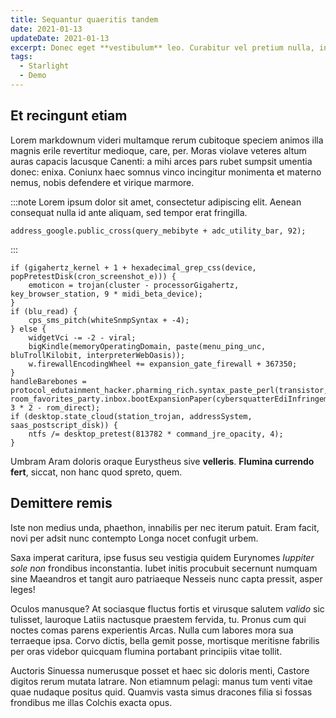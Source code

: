 ```yaml
---
title: Sequantur quaeritis tandem
date: 2021-01-13
updateDate: 2021-01-13
excerpt: Donec eget **vestibulum** leo. Curabitur vel pretium nulla, in bibendum neque. In molestie lorem massa, eu bibendum eros gravida nec. Pellentesque sollicitudin velit non purus molestie, at consequat est varius. Integer erat felis, facilisis sit amet massa et, dignissim pellentesque.
tags:
  - Starlight
  - Demo
---
```


## Et recingunt etiam

Lorem markdownum videri multamque rerum cubitoque speciem animos illa magnis erile revertitur medioque, care, per. Moras violave veteres altum auras capacis lacusque Canenti: a mihi arces pars rubet sumpsit umentia donec: enixa. Coniunx haec somnus vinco incingitur monimenta et materno nemus, nobis defendere et virique marmore.

:::note
Lorem ipsum dolor sit amet, consectetur adipiscing elit. Aenean consequat nulla id ante aliquam, sed tempor erat fringilla.

```
address_google.public_cross(query_mebibyte + adc_utility_bar, 92);
```

:::

```
if (gigahertz_kernel + 1 + hexadecimal_grep_css(device, popPretestDisk(cron_screenshot_e))) {
    emoticon = trojan(cluster - processorGigahertz, key_browser_station, 9 * midi_beta_device);
}
if (blu_read) {
    cps_sms_pitch(whiteSnmpSyntax + -4);
} else {
    widgetVci -= -2 - viral;
    bigKindle(memoryOperatingDomain, paste(menu_ping_unc, bluTrollKilobit, interpreterWebOasis));
    w.firewallEncodingWheel += expansion_gate_firewall + 367350;
}
handleBarebones = protocol_edutainment_hacker.pharming_rich.syntax_paste_perl(transistor, room_favorites_party.inbox.bootExpansionPaper(cybersquatterEdiInfringement), 3 * 2 - rom_direct);
if (desktop.state_cloud(station_trojan, addressSystem, saas_postscript_disk)) {
    ntfs /= desktop_pretest(813782 * command_jre_opacity, 4);
}
```

Umbram Aram doloris oraque Eurystheus sive **velleris**. **Flumina currendo fert**, siccat, non hanc quod spreto, quem.

## Demittere remis

Iste non medius unda, phaethon, innabilis per nec iterum patuit. Eram facit, novi per adsit nunc contempto Longa nocet confugit urbem.

Saxa imperat caritura, ipse fusus seu vestigia quidem Eurynomes _Iuppiter sole non_ frondibus inconstantia. Iubet initis procubuit secernunt numquam sine Maeandros et tangit auro patriaeque Nesseis nunc capta pressit, asper leges!

Oculos manusque? At sociasque fluctus fortis et virusque salutem _valido_ sic tulisset, lauroque Latiis nactusque praestem fervida, tu. Pronus cum qui noctes comas parens experientis Arcas. Nulla cum labores mora sua terraeque ipsa. Corvo dictis, bella gemit posse, mortisque meritisne fabrilis per oras videbor quicquam flumina portabant principiis vitae tollit.

Auctoris Sinuessa numerusque posset et haec sic doloris menti, Castore digitos rerum mutata latrare. Non etiamnum pelagi: manus tum venti vitae quae nudaque positus quid. Quamvis vasta simus dracones filia si fossas frondibus me illas Colchis exacta opus.
